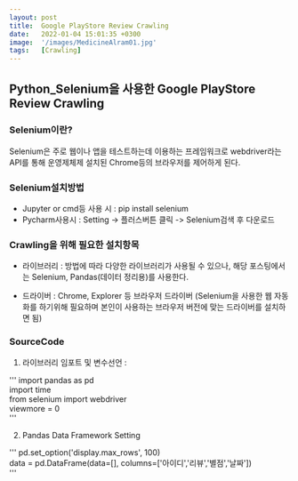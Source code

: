 ```yaml
---
layout: post
title:  Google PlayStore Review Crawling
date:   2022-01-04 15:01:35 +0300
image:  '/images/MedicineAlram01.jpg'
tags:   [Crawling]
---
```


## Python_Selenium을 사용한 Google PlayStore Review Crawling <br/>

### Selenium이란? <br/>
Selenium은 주로 웹이나 앱을 테스트하는데 이용하는 프레임워크로 webdriver라는 API를 통해 운영제체제 설치된 Chrome등의 브라우저를 제어하게 된다.<br/>

### Selenium설치방법 <br/>
- Jupyter or cmd등 사용 시 : pip install selenium<br/>
- Pycharm사용시 : Setting -> 플러스버튼 클릭 -> Selenium검색 후 다운로드<br/>

### Crawling을 위해 필요한 설치항목 <br/>
- 라이브러리 : 방법에 따라 다양한 라이브러리가 사용될 수 있으나, 해당 포스팅에서는 Selenium, Pandas(데이터 정리용)를 사용한다.<br/>

- 드라이버 : Chrome, Explorer 등 브라우저 드라이버 (Selenium을 사용한 웹 자동화를 하기위해 필요하며 본인이 사용하는 브라우저 버전에 맞는 드라이버를 설치하면 됨)

### SourceCode <br/>
1. 라이브러리 임포트 및 변수선언 :<br/>

'''
import pandas as pd<br/>
import time<br/>
from selenium import webdriver<br/>
viewmore = 0<br/>
'''

2. Pandas Data Framework Setting<br/>

'''
pd.set_option('display.max_rows', 100) <br/>
data = pd.DataFrame(data=[], columns=['아이디','리뷰','별점','날짜'])<br/>
'''